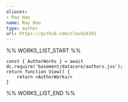 ```yaml
---
aliases:
- Ray Hao
name: Ray Hao
type: author
url: https://github.com/cloudy9101
---
```



%% WORKS_LIST_START %%

```datacorejsx
const { AuthorWorks } = await dc.require('basement/datacore/authors.jsx');
return function View() {
    return <AuthorWorks/>
}
```
%% WORKS_LIST_END %%